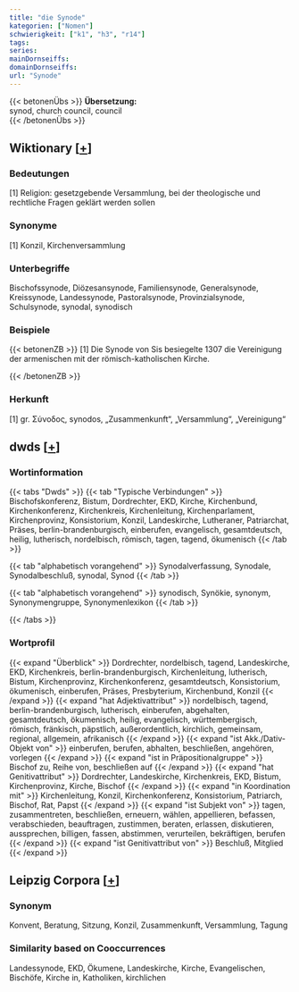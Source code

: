 ```yaml
---
title: "die Synode"
kategorien: ["Nomen"]
schwierigkeit: ["k1", "h3", "r14"]
tags:
series:
mainDornseiffs:
domainDornseiffs:
url: "Synode"
---
```


{{< betonenÜbs >}}
**Übersetzung:**  
synod, church council, council  
{{< /betonenÜbs >}}

## Wiktionary [[+](https://de.wiktionary.org/wiki/Synode)]

### Bedeutungen
[1] Religion: gesetzgebende Versammlung, bei der theologische und rechtliche Fragen geklärt werden sollen  

### Synonyme
[1] Konzil, Kirchenversammlung  

### Unterbegriffe
Bischofssynode, Diözesansynode, Familiensynode, Generalsynode, Kreissynode, Landessynode, Pastoralsynode, Provinzialsynode, Schulsynode, synodal, synodisch  

### Beispiele
{{< betonenZB >}}
[1] Die Synode von Sis besiegelte 1307 die Vereinigung der armenischen mit der römisch-katholischen Kirche.  

{{< /betonenZB >}}
### Herkunft
[1] gr. Σύνοδος, synodos, „Zusammenkunft“, „Versammlung“, „Vereinigung“  



## dwds [[+](https://www.dwds.de/wb/Synode)]

### Wortinformation
{{< tabs "Dwds" >}}
{{< tab "Typische Verbindungen" >}}
Bischofskonferenz, Bistum, Dordrechter, EKD, Kirche, Kirchenbund, Kirchenkonferenz, Kirchenkreis, Kirchenleitung, Kirchenparlament, Kirchenprovinz, Konsistorium, Konzil, Landeskirche, Lutheraner, Patriarchat, Präses, berlin-brandenburgisch, einberufen, evangelisch, gesamtdeutsch, heilig, lutherisch, nordelbisch, römisch, tagen, tagend, ökumenisch
{{< /tab >}}

{{< tab "alphabetisch vorangehend" >}}
Synodalverfassung, Synodale, Synodalbeschluß, synodal, Synod
{{< /tab >}}

{{< tab "alphabetisch vorangehend" >}}
synodisch, Synökie, synonym, Synonymengruppe, Synonymenlexikon
{{< /tab >}}

{{< /tabs >}}

### Wortprofil
{{< expand "Überblick" >}} Dordrechter, nordelbisch, tagend, Landeskirche, EKD, Kirchenkreis, berlin-brandenburgisch, Kirchenleitung, lutherisch, Bistum, Kirchenprovinz, Kirchenkonferenz, gesamtdeutsch, Konsistorium, ökumenisch, einberufen, Präses, Presbyterium, Kirchenbund, Konzil {{< /expand >}}
{{< expand "hat Adjektivattribut" >}} nordelbisch, tagend, berlin-brandenburgisch, lutherisch, einberufen, abgehalten, gesamtdeutsch, ökumenisch, heilig, evangelisch, württembergisch, römisch, fränkisch, päpstlich, außerordentlich, kirchlich, gemeinsam, regional, allgemein, afrikanisch {{< /expand >}}
{{< expand "ist Akk./Dativ-Objekt von" >}} einberufen, berufen, abhalten, beschließen, angehören, vorlegen {{< /expand >}}
{{< expand "ist in Präpositionalgruppe" >}} Bischof zu, Reihe von, beschließen auf {{< /expand >}}
{{< expand "hat Genitivattribut" >}} Dordrechter, Landeskirche, Kirchenkreis, EKD, Bistum, Kirchenprovinz, Kirche, Bischof {{< /expand >}}
{{< expand "in Koordination mit" >}} Kirchenleitung, Konzil, Kirchenkonferenz, Konsistorium, Patriarch, Bischof, Rat, Papst {{< /expand >}}
{{< expand "ist Subjekt von" >}} tagen, zusammentreten, beschließen, erneuern, wählen, appellieren, befassen, verabschieden, beauftragen, zustimmen, beraten, erlassen, diskutieren, aussprechen, billigen, fassen, abstimmen, verurteilen, bekräftigen, berufen {{< /expand >}}
{{< expand "ist Genitivattribut von" >}} Beschluß, Mitglied {{< /expand >}}

## Leipzig Corpora [[+](https://corpora.uni-leipzig.de/en/res?word=Synode&corpusId=deu_newscrawl-public_2018)]


### Synonym
Konvent, Beratung, Sitzung, Konzil, Zusammenkunft, Versammlung, Tagung


### Similarity based on Cooccurrences
Landessynode, EKD, Ökumene, Landeskirche, Kirche, Evangelischen, Bischöfe, Kirche in, Katholiken, kirchlichen

